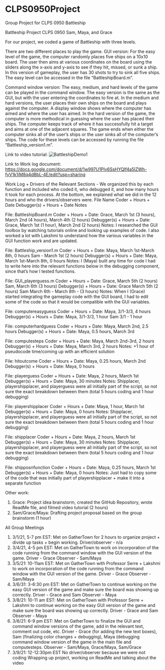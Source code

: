 # CLPS0950Project
Group Project for CLPS 0950 Battleship

Battleship Project
CLPS 0950
Sam, Maya, and Grace

For our project, we coded a game of Battleship with three levels. 

There are two different places to play the game. 
GUI version: For the easy level of the game, the computer randomly places five ships on a 10x10 board. The user then aims at various coordinates on the board using the sliders along the x-axis and y-axis to see if they hit, missed, or sunk a ship. In this version of gameplay, the user has 30 shots to try to sink all five ships. The easy level can be accessed in the file “BattleshipBoard.m”. 

Command window version: The easy, medium, and hard levels of the game can be played in the command window. The easy version is the same as the GUI, but with the user entering the coordinates to fire at. In the medium and hard versions, the user places their own ships on the board and plays against the computer. A display window shows where the computer has aimed and where the user has aimed. In the hard version of the game, the computer is more methodical in guessing where the user has placed their ships. The computer keeps track of where it has successfully hit a target and aims at one of the adjacent squares. The game ends when either the computer sinks all of the user’s ships or the user sinks all of the computer’s ships. The code for these levels can be accessed by running the file “Battleship_version1.m”.

Link to video tutorial: 
![BattleshipDemo1](https://user-images.githubusercontent.com/73854789/110515624-94a30380-80d6-11eb-9b64-25ae1de916ed.gif)





Link to Work log document: https://docs.google.com/document/d/1w997U1PIv6SsHYQlf4a5lZWh-fyV1k1iM8q4dBbL-4E/edit?usp=sharing 

Work Log + Drivers of the Relevant Sections - We organized this by each function and included who coded it, who debugged it, and how many hours it took for each process. At the bottom, we explained what we did in the 12 hours and who the drivers/observers were. 
File Name 
Coder + Hours + Date
Debugger(s) + Hours + Date
Notes

File: BattleshipBoard.m
Coder + Hours + Date: Grace, March 1st (3 hours),
March 2nd (4 hours), March 4th (2 hours)
Debugger(s) + Hours + Date: Grace, March 1st (1 hour), March 2nd (2 hours)
Notes: I researched the GUI toolbox by watching tutorials online and looking up examples of code. I also worked a lot with Lakshmi to understand how the various variables in the GUI function work and are updated.

File: Battleship_version1.m
Coder + Hours + Date: Maya, March 1st-March 8th, 0 hours
Sam - March 1st (2 hours) 
Debugger(s) + Hours + Date: Maya, March 1st-March 8th, 0 hours
Notes: I (Maya) built any time for code I had to write here into the relevant functions below in the debugging component, since that’s how I tested functions.

File: GUI_playerguess.m
Coder + Hours + Date: Grace, March 5th (2 hours)
Sam, March 6th (3 hours) 
Debugger(s) + Hours + Date: Grace March 5th (2 hours)
Sam March 6th - March 8th - (3 hours) 
Notes: When I (Grace) started integrating the gameplay code with the GUI board, I had to edit some of the code so that it would be compatible with the GUI variables.

File: computereasyguess
Coder + Hours + Date: Maya, 3/1-3/3, 4 hours
Debugger(s) + Hours + Date: Maya, 3/1-3/3, 1 hour
Sam 3/1 - 1 hour 

File: computerhardguess
Coder + Hours + Date: Maya, March 2nd, 2.5 hours
Debugger(s) + Hours + Date: Maya, 0.5 hours, March 3rd

File: computesteps
Coder + Hours + Date: Maya, March 2nd-3rd, 2 hours
Debugger(s) + Hours + Date: Maya, March 3rd, 2 hours
Notes: +1 hour of pseudocode time/coming up with an efficient solution

File: hitoutcome
Coder + Hours + Date: Maya, 0.25 hours, March 2nd
Debugger(s) + Hours + Date: Maya, 0 hours

File: playerguess
Coder + Hours + Date: Maya, 2 hours, March 1st
Debugger(s) + Hours + Date: Maya, 30 minutes
Notes: Shipplacer, playershipplacer, and playerguess were all initially part of the script, so not sure the exact breakdown between them (total 5 hours coding and 1 hour debugging)

File: playershipplacer
Coder + Hours + Date: Maya, 1 hour, March 1st
Debugger(s) + Hours + Date: Maya, 0 hours
Notes: Shipplacer, playershipplacer, and playerguess were all initially part of the script, so not sure the exact breakdown between them (total 5 hours coding and 1 hour debugging)

File: shipplacer
Coder + Hours + Date: Maya, 2 hours, March 1st
Debugger(s) + Hours + Date: Maya, 30 minutes
Notes: Shipplacer, playershipplacer, and playerguess were all initially part of the script, so not sure the exact breakdown between them (total 5 hours coding and 1 hour debugging)

File: shipposnfunction
Coder + Hours + Date: Maya, 0.25 hours, March 1st
Debugger(s) + Hours + Date: Maya, 0 hours
Notes: Just had to copy some of the code that was initially part of playershipplacer + make it into a separate function

Other work: 
1) Grace: Project idea brainstorm, created the GitHub Repository, wrote ReadMe file, and filmed video tutorial (2 hours)
2) Sam/Grace/Maya: Drafting project proposal based on the group brainstorm (1 hour)

All Group Meetings
1) 3/1/21, 5-7 pm EST: Met on GatherTown for 2 hours to organize project + divide up tasks + begin working. 
Driver/observer - n/a
2) 3/4/21, 4-5 pm EST: Met on GatherTown to work on incorporation of the code running from the command window with the GUI version of the game. 
Driver - Grace
Observer - Sam/Maya
3) 3/5/21: 10-11am EST: Met on GatherTown with Professor Serre + Lakshmi to work on incorporation of the code running from the command window with the GUI version of the game. 
Driver - Grace
Observer - Sam/Maya
4) 3/6/31: 3-6:30 pm EST: Met on GatherTown to continue working on the easy GUI version of the game and make sure the board was showing up correctly. 
Driver - Grace and Sam
Observer - Maya
6) 3/8/21: 10-11 am EST: Met on GatherTown with Professor Serre + Lakshmi to continue working on the easy GUI version of the game and make sure the board was showing up correctly. 
Driver - Grace and Sam
Observer - Maya
7) 3/8/21: 6-9 pm EST: Met on GatherTown to finalize the GUI and command window versions of the game, add in the relevant text, comment out code, etc.
Driver - Grace (for adding the new text boxes), Sam (finalizing color changes + debugging), Maya (debugging command window version of the game in the main file and computesteps. 
Observer - Sam/Maya, Grace/Maya, Sam/Grace
8) 3/9/21: 12-12:30pm EST
No driver/observer because we were not coding
Wrapping up project, working on ReadMe and talking about the video

